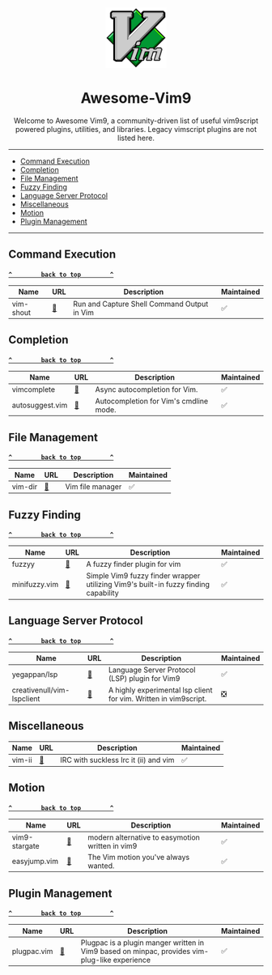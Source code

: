 <div align=center> 

<img src="assets/vim-logo.svg" alt="Vim Logo" width="120" height="120"> 

# Awesome-Vim9

Welcome to Awesome Vim9, a community-driven list of useful vim9script powered plugins, utilities, and libraries. Legacy vimscript plugins are not listed here. 

<!-- TODO: To submit a new plugin read [CONTRIBUTE.md](./CONTRIBUTE.md) -->

</div>

---

* [Command Execution](#command-execution)
* [Completion](#completion)
* [File Management](#file-managment)
* [Fuzzy Finding](#fuzzy-finding)
* [Language Server Protocol](#language-server-protocol)
* [Miscellaneous](#miscellaneous)
* [Motion](#motion)
* [Plugin Management](#plugin-managment)

---

<!-- | <Name> | [🔗](<link>) | Description | ✅ ❎ | -->


## Command Execution

**[`^        back to top        ^`](#awesome-vim9)**

| Name | URL | Description | Maintained |
| --- | --- | --- | --- |
| vim-shout | [🔗](https://github.com/habamax/vim-shout) | Run and Capture Shell Command Output in Vim | ✅ |

## Completion

**[`^        back to top        ^`](#awesome-vim9)**

| Name | URL | Description | Maintained |
| --- | --- | --- | --- |
| vimcomplete | [🔗](https://github.com/girishji/vimcomplete) | Async autocompletion for Vim. | ✅ |
| autosuggest.vim | [🔗](https://github.com/girishji/autosuggest.vim) | Autocompletion for Vim's cmdline mode. | ✅ |


## File Management

**[`^        back to top        ^`](#awesome-vim9)**

| Name | URL | Description | Maintained |
| --- | --- | --- | --- |
| vim-dir | [🔗](https://github.com/habamax/vim-dir) | Vim file manager | ✅ |

## Fuzzy Finding

**[`^        back to top        ^`](#awesome-vim9)**

| Name | URL | Description | Maintained |
| --- | --- | --- | --- |
| fuzzyy | [🔗](https://github.com/Donaldttt/fuzzyy) | A fuzzy finder plugin for vim | ✅ |
| minifuzzy.vim | [🔗](https://github.com/hahdookin/minifuzzy.vim) | Simple Vim9 fuzzy finder wrapper utilizing Vim9's built-in fuzzy finding capability | ✅ |

## Language Server Protocol

**[`^        back to top        ^`](#awesome-vim9)**

| Name | URL | Description | Maintained |
| --- | --- | --- | --- |
| yegappan/lsp | [🔗](https://github.com/yegappan/lsp/tree/main) | Language Server Protocol (LSP) plugin for Vim9 | ✅ |
| creativenull/vim-lspclient | [🔗](https://github.com/creativenull/vim-lspclient) | A highly experimental lsp client for vim. Written in vim9script. | ❎ |

## Miscellaneous

| Name | URL | Description | Maintained |
| --- | --- | --- | --- |
| vim-ii | [🔗](https://github.com/habamax/vim-ii) | IRC with suckless Irc it (ii) and vim | ✅ |

## Motion

**[`^        back to top        ^`](#awesome-vim9)**

| Name | URL | Description | Maintained |
| --- | --- | --- | --- |
| vim9-stargate | [🔗](https://github.com/monkoose/vim9-stargate) | modern alternative to easymotion written in vim9 |  ✅ |
| easyjump.vim | [🔗](https://github.com/girishji/easyjump.vim) | The Vim motion you've always wanted. | ✅ |

## Plugin Management

**[`^        back to top        ^`](#awesome-vim9)**

| Name | URL | Description | Maintained |
| --- | --- | --- | --- |
| plugpac.vim | [🔗](https://github.com/bennyyip/plugpac.vim) | Plugpac is a plugin manger written in Vim9 based on minpac, provides vim-plug-like experience | ✅ |
